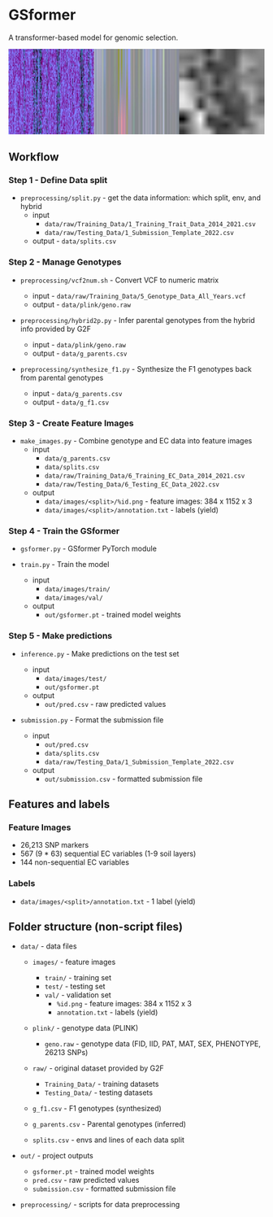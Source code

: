 # GSformer

A transformer-based model for genomic selection.

![GSformer](res/gsformer.jpg)

## Workflow

### Step 1 - Define Data split

- `preprocessing/split.py` - get the data information: which split, env, and hybrid
  - input
    - `data/raw/Training_Data/1_Training_Trait_Data_2014_2021.csv`
    - `data/raw/Testing_Data/1_Submission_Template_2022.csv`
  - output - `data/splits.csv`

### Step 2 - Manage Genotypes

- `preprocessing/vcf2num.sh` - Convert VCF to numeric matrix
  - input - `data/raw/Training_Data/5_Genotype_Data_All_Years.vcf`
  - output - `data/plink/geno.raw`

- `preprocessing/hybrid2p.py` - Infer parental genotypes from the hybrid info provided by G2F
  - input - `data/plink/geno.raw`
  - output - `data/g_parents.csv`

- `preprocessing/synthesize_f1.py` - Synthesize the F1 genotypes back from parental genotypes
  - input - `data/g_parents.csv`
  - output - `data/g_f1.csv`

### Step 3 - Create Feature Images

- `make_images.py` - Combine genotype and EC data into feature images
  - input
    - `data/g_parents.csv`
    - `data/splits.csv`
    - `data/raw/Training_Data/6_Training_EC_Data_2014_2021.csv`
    - `data/raw/Testing_Data/6_Testing_EC_Data_2022.csv`
  - output
    - `data/images/<split>/%id.png` - feature images: 384 x 1152 x 3
    - `data/images/<split>/annotation.txt` - labels (yield)

### Step 4 - Train the GSformer

- `gsformer.py` - GSformer PyTorch module

- `train.py` - Train the model
  - input
    - `data/images/train/`
    - `data/images/val/`
  - output
    - `out/gsformer.pt` - trained model weights

### Step 5 - Make predictions

- `inference.py` - Make predictions on the test set
  - input
    - `data/images/test/`
    - `out/gsformer.pt`
  - output
    - `out/pred.csv` - raw predicted values

- `submission.py` - Format the submission file
  - input
    - `out/pred.csv`
    - `data/splits.csv`
    - `data/raw/Testing_Data/1_Submission_Template_2022.csv`
  - output
    - `out/submission.csv` - formatted submission file

## Features and labels

### Feature Images

- 26,213 SNP markers
- 567 (9 * 63) sequential EC variables (1-9 soil layers)
- 144 non-sequential EC variables

### Labels

- `data/images/<split>/annotation.txt` - 1 label (yield)

## Folder structure (non-script files)

- `data/` - data files
    - `images/` - feature images
        - `train/` - training set
        - `test/` - testing set
        - `val/` - validation set
            - `%id.png` - feature images: 384 x 1152 x 3
            - `annotation.txt` - labels (yield)

    - `plink/` - genotype data (PLINK)
        - `geno.raw` - genotype data (FID, IID, PAT, MAT, SEX, PHENOTYPE, 26213 SNPs)

    - `raw/` - original dataset provided by G2F
        - `Training_Data/` - training datasets
        - `Testing_Data/` - testing datasets

    - `g_f1.csv` - F1 genotypes (synthesized)
    - `g_parents.csv` - Parental genotypes (inferred)
    - `splits.csv` - envs and lines of each data split

- `out/` - project outputs
    - `gsformer.pt` - trained model weights
    - `pred.csv` - raw predicted values
    - `submission.csv` - formatted submission file

- `preprocessing/` - scripts for data preprocessing
